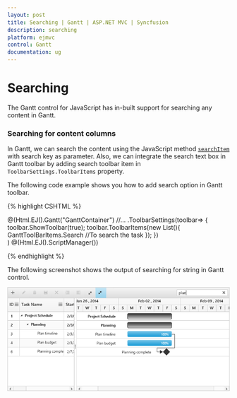 ```yaml
---
layout: post
title: Searching | Gantt | ASP.NET MVC | Syncfusion
description: searching
platform: ejmvc
control: Gantt
documentation: ug
---
```

# Searching

The Gantt control for JavaScript has in-built support for searching any content in Gantt.

### Searching for content columns

In Gantt, we can search the content using the JavaScript method [`searchItem`](/api/js/ejgantt#methods:searchitem "searchItem(searchString)") with search key as parameter. Also, we can integrate the search text box in Gantt toolbar by adding search toolbar item in `ToolbarSettings.ToolbarItems` property.

The following code example shows you how to add search option in Gantt toolbar.

{% highlight CSHTML %}

@(Html.EJ().Gantt("GanttContainer")
          //...
		  .ToolbarSettings(toolbar=>
		 {
			 toolbar.ShowToolbar(true);
			 toolbar.ToolbarItems(new List<GanttToolBarItems>(){
				 GanttToolBarItems.Search   //To search the task
			 });
     })   	
)
@(Html.EJ().ScriptManager())

{% endhighlight %}

The following screenshot shows the output of searching for string in Gantt control.

![](Searching_images/Searching_img1.png)